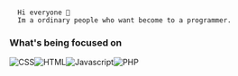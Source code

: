 ### 
```
  Hi everyone 👋
  Im a ordinary people who want become to a programmer.
```


<h3>What's being focused on</h3>
<img src="https://img.shields.io/badge/CSS-blue?style=flat-square&logo=css3&logoColor=white&logoWidth=10" alt="CSS" /><img src="https://img.shields.io/badge/HTML-orange?style=flat-square&logo=HTML5&logoColor=white&logoWidth=10" alt="HTML" /><img src="https://img.shields.io/badge/Javascript-Yellow?style=flat-square&logo=Javascript&logoColor=white&logoWidth=10" alt="Javascript" /><img src="https://img.shields.io/badge/PHP-Purple?style=for-the-badge&logo=PHP&logoColor=White&logoWidth=10" alt="PHP" />

